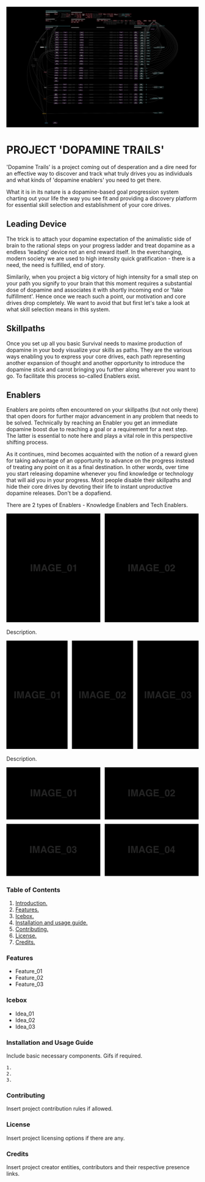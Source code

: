 ![Project Banner](/assets/template_visuals/dopaminetrails.png)

<a name="intro"></a>
# PROJECT 'DOPAMINE TRAILS'
'Dopamine Trails' is a project coming out of desperation and a dire need for an effective way to discover and track what truly drives you as individuals and what kinds of 'dopamine enablers' you need to get there. 

What it is in its nature is a dopamine-based goal progression system charting out your life the way you see fit and providing a discovery platform for essential skill selection and establishment of your core drives.

## Leading Device
The trick is to attach your dopamine expectation of the animalistic side of brain to the rational steps on your progress ladder and treat dopamine as a endless 'leading' device not an end reward itself. In the everchanging, modern society we are used to high intensity quick gratification - there is a need, the need is fulfilled, end of story.

Similarily, when you project a big victory of high intensity for a small step on your path you signify to your brain that this moment requires a substantial dose of dopamine and associates it with shortly incoming end or 'fake fulfillment'. Hence once we reach such a point, our motivation and core drives drop completely. We want to avoid that but first let's take a look at what skill selection means in this system.

## Skillpaths
Once you set up all you basic Survival needs to maxime production of dopamine in your body visualize your skills as paths. They are the various ways enabling you to express your core drives, each path representing another expansion of thought and another opportunity to introduce the dopamine stick and carrot bringing you further along wherever you want to go. To facilitate this process so-called Enablers exist.

## Enablers
Enablers are points often encountered on your skillpaths (but not only there) that open doors for further major advancement in any problem that needs to be solved. Technically by reaching an Enabler you get an immediate dopamine boost due to reaching a goal or a requirement for a next step. The latter is essential to note here and plays a vital role in this perspective shifting process.

As it continues, mind becomes acquainted with the notion of a reward given for taking advantage of an opportunity to advance on the progress instead of treating any point on it as a final destination. In other words, over time you start releasing dopamine whenever you find knowledge or technology that will aid you in your progress. Most people disable their skillpaths and hide their core drives by devoting their life to instant unproductive dopamine releases. Don't be a dopafiend.

There are 2 types of Enablers - Knowledge Enablers and Tech Enablers.

![GALLERY QUAD](/assets/template_visuals/temp-dual-gallery.png)

Description.

![GALLERY QUAD](/assets/template_visuals/temp-triple-gallery.png)

Description.

![GALLERY QUAD](/assets/template_visuals/temp-quad-gallery.png)

### Table of Contents
1. [Introduction.](#intro)
2. [Features.](#features)
3. [Icebox.](#icebox)
4. [Installation and usage guide.](#install)
5. [Contributing.](#contribute)
6. [License.](#license)
7. [Credits.](#credits)

<a name="features"></a>
### Features
+ Feature_01
+ Feature_02
+ Feature_03

<a name="icebox"></a>
### Icebox
+ Idea_01
+ Idea_02
+ Idea_03

<a name="install"></a>
### Installation and Usage Guide
Include basic necessary components. Gifs if required.
```
1. 
2. 
3. 
```

<a name="contribute"></a>
### Contributing
Insert project contribution rules if allowed.

<a name="license"></a>
### License
Insert project licensing options if there are any.

<a name="credits"></a>
### Credits
Insert project creator entities, contributors and their respective presence links.
